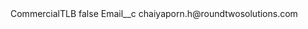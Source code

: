 <?xml version="1.0" encoding="UTF-8"?>
<CustomMetadata xmlns="http://soap.sforce.com/2006/04/metadata" xmlns:xsi="http://www.w3.org/2001/XMLSchema-instance" xmlns:xsd="http://www.w3.org/2001/XMLSchema">
    <label>CommercialTLB</label>
    <protected>false</protected>
    <values>
        <field>Email__c</field>
        <value xsi:type="xsd:string">chaiyaporn.h@roundtwosolutions.com</value>
    </values>
</CustomMetadata>
